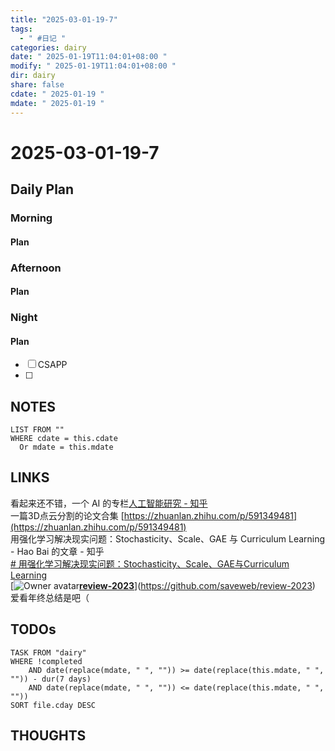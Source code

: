 ```yaml
---
title: "2025-03-01-19-7"
tags:
  - " #日记 "
categories: dairy
date: " 2025-01-19T11:04:01+08:00 "
modify: " 2025-01-19T11:04:01+08:00 "
dir: dairy
share: false
cdate: " 2025-01-19 "
mdate: " 2025-01-19 "
---
```


# 2025-03-01-19-7

## Daily Plan

### Morning

#### Plan

### Afternoon

#### Plan

### Night

#### Plan
- [ ] CSAPP
- [ ] 
## NOTES

```dataview
LIST FROM "" 
WHERE cdate = this.cdate
  Or mdate = this.mdate
```

## LINKS

看起来还不错，一个 AI 的专栏[人工智能研究 - 知乎](https://www.zhihu.com/column/c_1332763253097734144)  
一篇3D点云分割的论文合集 [https://zhuanlan.zhihu.com/p/591349481](https://zhuanlan.zhihu.com/p/591349481)  
用强化学习解决现实问题：Stochasticity、Scale、GAE 与 Curriculum Learning - Hao Bai 的文章 - 知乎  
[# 用强化学习解决现实问题：Stochasticity、Scale、GAE与Curriculum Learning](https://zhuanlan.zhihu.com/p/704782858)  
[![Owner avatar](https://avatars.githubusercontent.com/u/84891864?s=48&v=4)**[review-2023](https://github.com/saveweb/review-2023)**](https://github.com/saveweb/review-2023)  
爱看年终总结是吧（

## TODOs

```dataview
TASK FROM "dairy" 
WHERE !completed 
	AND date(replace(mdate, " ", "")) >= date(replace(this.mdate, " ", "")) - dur(7 days) 
	AND date(replace(mdate, " ", "")) <= date(replace(this.mdate, " ", ""))
SORT file.cday DESC
```

## THOUGHTS
